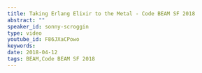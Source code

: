 ```yaml
---
title: Taking Erlang Elixir to the Metal - Code BEAM SF 2018
abstract: ""
speaker_id: sonny-scroggin
type: video
youtube_id: F86JXaCPowo
keywords: 
date: 2018-04-12
tags: BEAM,Code BEAM SF 2018
---
```


